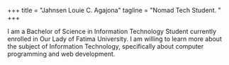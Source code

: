 +++
title = "Jahnsen Louie C. Agajona"
tagline = "Nomad Tech Student. "
+++

I am a Bachelor of Science in Information Technology Student currently enrolled in Our Lady of Fatima University. I am willing to learn more about the subject of Information Technology, specifically about computer programming and web development.
